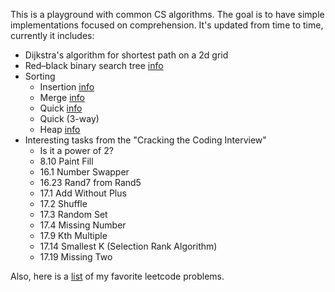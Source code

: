 This is a playground with common CS algorithms. The goal is to have simple implementations focused on comprehension.
It's updated from time to time, currently it includes:
- Dijkstra's algorithm for shortest path on a 2d grid
- Red–black binary search tree [info](https://www.coursera.org/learn/algorithms-part1/supplement/zQXMd/lecture-slides)
- Sorting
  - Insertion [info](https://www.coursera.org/learn/algorithms-part1/supplement/erHuw/lecture-slides)
  - Merge [info](https://www.coursera.org/learn/algorithms-part1/supplement/4E9fa/lecture-slides)
  - Quick [info](https://www.coursera.org/learn/algorithms-part1/supplement/efbDN/lecture-slides)
  - Quick (3-way)
  - Heap [info](https://www.coursera.org/learn/algorithms-part1/supplement/eHe3d/lecture-slides)
- Interesting tasks from the "Cracking the Coding Interview"
  - Is it a power of 2?
  - 8.10 Paint Fill
  - 16.1 Number Swapper
  - 16.23 Rand7 from Rand5
  - 17.1 Add Without Plus
  - 17.2 Shuffle
  - 17.3 Random Set
  - 17.4 Missing Number
  - 17.9 Kth Multiple
  - 17.14 Smallest K (Selection Rank Algorithm)
  - 17.19 Missing Two

Also, here is a [list](https://leetcode.com/list/5n71vwqh) of my favorite leetcode problems.
